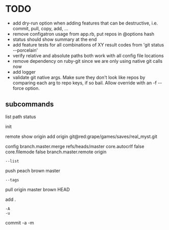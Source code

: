 TODO
====

* add dry-run option when adding features that can be destructive, i.e. commit,
  pull, copy, add, ...
* remove configatron usage from app.rb, put repos in @options hash
* status should show summary at the end
* add feature tests for all combinations of XY result codes from 'git status --porcelain'
* verify relative and absolute paths both work with all config file locations
* remove dependency on ruby-git since we are only using native git calls now
* add logger
* validate git native args.  Make sure they don't look like repos by comparing
  each arg to repo keys, if so bail.  Allow override with an -f --force option.

subcommands
----------

  list
  path
  status

  init

  remote
    <no arg>
    show origin
    add origin git@red:grape/games/saves/real_myst.git

  config
    <no arg>
    branch.master.merge refs/heads/master
    core.autocrlf false
    core.filemode false
    branch.master.remote origin

    --list

  push
    <no arg>
    peach
    brown master

    --tags


  pull
    <no arg>
    origin master
    brown HEAD

  add
    <no arg>
    .

    -A
    -u

  commit
    -a
    -m

